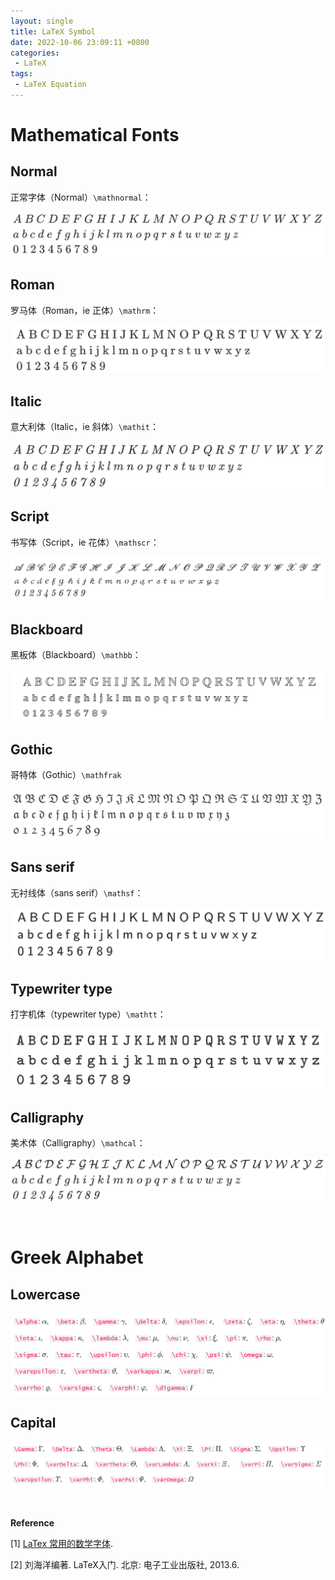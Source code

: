 ```yaml
---
layout: single
title: LaTeX Symbol
date: 2022-10-06 23:09:11 +0800
categories: 
 - LaTeX
tags:
 - LaTeX Equation
---
```


# Mathematical Fonts

## Normal

正常字体（Normal）`\mathnormal`：

![image-20221006233711187](https://github.com/HelloWorld-1017/blog-images/blob/main/migration/imgpersonal/image-20221006233711187.png?raw=true)

## Roman

罗马体（Roman，ie 正体）`\mathrm`：

![image-20221006232600311](https://github.com/HelloWorld-1017/blog-images/blob/main/migration/imgpersonal/image-20221006232600311.png?raw=true)

## Italic

意大利体（Italic，ie 斜体）`\mathit`：

![image-20221006233918076](https://github.com/HelloWorld-1017/blog-images/blob/main/migration/imgpersonal/image-20221006233918076.png?raw=true)

## Script

书写体（Script，ie 花体）`\mathscr`：

![image-20221006232433346](https://github.com/HelloWorld-1017/blog-images/blob/main/migration/imgpersonal/image-20221006232433346.png?raw=true)

## Blackboard

黑板体（Blackboard）`\mathbb`：

![image-20221006232745862](https://github.com/HelloWorld-1017/blog-images/blob/main/migration/imgpersonal/image-20221006232745862.png?raw=true)

## Gothic

哥特体（Gothic）`\mathfrak`

![image-20221006233024510](https://github.com/HelloWorld-1017/blog-images/blob/main/migration/imgpersonal/image-20221006233024510.png?raw=true)

## Sans serif

无衬线体（sans serif）`\mathsf`：

![image-20221006233141799](https://github.com/HelloWorld-1017/blog-images/blob/main/migration/imgpersonal/image-20221006233141799.png?raw=true)

## Typewriter type

打字机体（typewriter type）`\mathtt`：

![image-20221006233305998](https://github.com/HelloWorld-1017/blog-images/blob/main/migration/imgpersonal/image-20221006233305998.png?raw=true)

## Calligraphy

美术体（Calligraphy）`\mathcal`：

![image-20221006234108969](https://github.com/HelloWorld-1017/blog-images/blob/main/migration/imgpersonal/image-20221006234108969.png?raw=true)

<br>

# Greek Alphabet

## Lowercase

![image-20221009143801381](https://github.com/HelloWorld-1017/blog-images/blob/main/migration/imgpersonal/image-20221009143801381.png?raw=true)

## Capital

![image-20221009143814222](https://github.com/HelloWorld-1017/blog-images/blob/main/migration/imgpersonal/image-20221009143814222.png?raw=true)

<br>

**Reference**

[1] [LaTex 常用的数学字体](https://blog.csdn.net/sdnuwjw/article/details/119920649).

[2] 刘海洋编著. LaTeX入门. 北京: 电子工业出版社, 2013.6.

